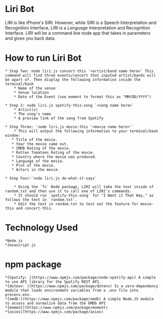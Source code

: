 # Liri Bot
LIRI is like iPhone's SIRI. However, while SIRI is a Speech Interpretation and Recognition Interface, LIRI is a _Language_ Interpretation and Recognition Interface. LIRI will be a command line node app that takes in parameters and gives you back data.

# How to run Liri Bot 
    * Step Two: node liri.js concert-this `<artist/band name here>` This command will find three events/concert that inputed artist/bands will be apart of. Then display the following information inside the terminal/bash
        * Name of the venue
        * Venue location
        * Date of the Event (use moment to format this as "MM/DD/YYYY")
        
    * Step 2: node liri.js spotify-this-song `<song name here>`
        * Artist(s)
        * The song's name
        * A preview link of the song from Spotify
    
    * Step Three: `node liri.js movie-this '<movie name here>'` 
        * This will output the following information to your terminal/bash window:
       * Title of the movie.
       * Year the movie came out.
       * IMDB Rating of the movie.
       * Rotten Tomatoes Rating of the movie.
       * Country where the movie was produced.
       * Language of the movie.
       * Plot of the movie.
       * Actors in the movie.

    * Step Four:`node liri.js do-what-it-says`

        * Using the `fs` Node package, LIRI will take the text inside of random.txt and then use it to call one of LIRI's commands.
        * It should run `spotify-this-song` for "I Want it That Way," as follows the text in `random.txt`.
        * Edit the text in random.txt to test out the feature for movie-this and concert-this.


# Technology Used
    *Node.js
    *Javascript.js
# npm package
    *[Spotify: ](https://www.npmjs.com/package/node-spotify-api) A simple to use API library for the Spotify REST API.
    *[dotenv: ](https://www.npmjs.com/package/dotenv) Is a zero-dependency module that loads environment variables from a .env file into process.env. 
    *[omdb:](https://www.npmjs.com/package/omdb) A simple Node.JS module to access and normalize data from the OMDb API
    *[moment](https://www.npmjs.com/package/moment)
    *[axios](https://www.npmjs.com/package/axios)
#


